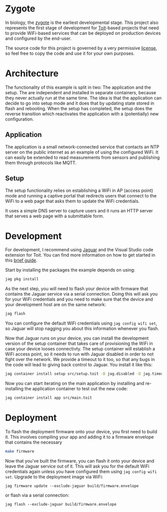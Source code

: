 # Zygote

In biology, the [zygote](https://en.wikipedia.org/wiki/Zygote) is the earliest
developmental stage. This project also represents the first stage of development
for [Toit](https://toitlang.org)-based projects that need to provide WiFi-based
services that can be deployed on production devices and configured by the
end-user.

The source code for this project is governed by a very permissive [license](LICENSE),
so feel free to copy the code and use it for your own purposes.

# Architecture

The functionality of this example is split in two: The application and the setup.
The are independent and installed in separate containers, because they never actually
run at the same time. The idea is that the application can decide to go into setup
mode and it does that by updating state stored in flash and rebooting. When the
setup has completed, the setup does the reverse transition which reactivates the
application with a (potentially) new configuration.

## Application
The application is a small network-connected service that contacts an NTP
server on the public internet as an example of using the configured WiFi. It can
easily be extended to read measurements from sensors and publishing them through
protocols like MQTT.

## Setup
The setup functionality relies on establishing a WiFi in AP (access point) mode
and running a captive portal that redirects users that connect to the WiFi to
a web page that asks them to update the WiFi credentials.

It uses a simple DNS server to capture users and it runs an HTTP server that
serves a web page with a submittable form.

# Development

For development, I recommend using [Jaguar](https://github.com/toitlang/jaguar) and
the Visual Studio code extension for Toit. You can find more information on how to
get started in this [brief guide](https://github.com/toitlang/toit/discussions/244).

Start by installing the packages the example depends on using:

``` sh
jag pkg install
```

As the next step, you will need to flash your device with firmware that contains
the Jaguar service via a serial connection. Doing this will ask you for your WiFi
credentials and you need to make sure that the device and your development host
are on the same network:

``` sh
jag flash
```

You can configure the default WiFi credentials using `jag config wifi set`, so
Jaguar will stop nagging you about this information whenever you flash.

Now that Jaguar runs on your device, you can install the development version of
the setup container that takes care of provisioning the WiFi in case your device
looses connectivty. The setup container will establish a WiFi access point, so
it needs to run with Jaguar disabled in order to not fight over the network. We
provide a timeout to it too, so that any bugs in the code will lead to giving
back control to Jaguar. You install it like this:

``` sh
jag container install setup src/setup.toit -D jag.disabled -D jag.timeout=2m
```

Now you can start iterating on the main application by installing and
re-installing the application container to test out the new code:

``` sh
jag container install app src/main.toit
```

# Deployment

To flash the deployment firmware onto your device, you first need to build
it. This involves compiling your app and adding it to a firmware envelope
that contains the necessary

``` sh
make firmware
```

Now that you've built the firmware, you can flash it onto your device and
leave the Jaguar service out of it. This will ask you for the default
WiFi credentials again unless you have configured them using `jag config wifi set`.
Upgrade to the deployment image via WiFi:

```
jag firmware update --exclude-jaguar build/firmware.envelope
```

or flash via a serial connection:

```
jag flash --exclude-jaguar build/firmware.envelope
```

